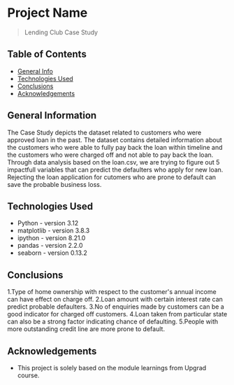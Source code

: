 # Project Name
> Lending Club Case Study

## Table of Contents
* [General Info](#general-information)
* [Technologies Used](#technologies-used)
* [Conclusions](#conclusions)
* [Acknowledgements](#acknowledgements)

## General Information
 The Case Study depicts the dataset related to customers who were approved loan in the past. The dataset contains detailed information about the customers who were able to fully pay back the loan within timeline and the customers who were charged off and not able to pay back the loan.
 Through data analysis based on the loan.csv, we are trying to figure out 5 impactfull variables that can predict the defaulters who apply for new loan. Rejecting the loan application for cutomers who are prone to default can save the probable business loss.
 
## Technologies Used
- Python - version 3.12
- matplotlib - version 3.8.3
- ipython - version 8.21.0
- pandas - version 2.2.0
- seaborn - version 0.13.2

## Conclusions
1.Type of home ownership with respect to the customer's annual income can have effect on charge off.
2.Loan amount with certain interest rate can predict probable defaulters.
3.No of enquiries made by customers can be a good indicator for charged off customers.
4.Loan taken from particular state can also be a strong factor indicating chance of defaulting.
5.People with more outstanding credit line are more prone to default. 

## Acknowledgements
- This project is solely based on the module learnings from Upgrad course.
 